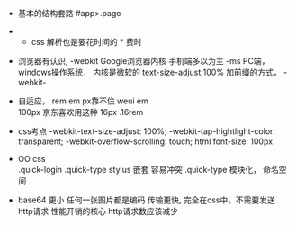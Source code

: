 - 基本的结构套路
  #app>.page
- * css 解析也是要花时间的 * 费时
- 浏览器有认识, 
  -webkit Google浏览器内核 手机端多以为主
  -ms PC端， windows操作系统， 内核是微软的
  text-size-adjust:100%
  加前缀的方式， -webkit-
- 自适应， rem em  px靠不住
  weui  em  
  100px 京东喜欢用这种
  16px  .16rem
- css考点
  -webkit-text-size-adjust: 100%;
  -webkit-tap-hightlight-color: transparent;
  -webkit-overflow-scrolling: touch;
  html font-size: 100px
- OO css  
  .quick-login .quick-type
  stylus 嵌套
  容易冲突 
  .quick-type
  模块化， 命名空间

- base64 
  更小 任何一张图片都是编码
  传输更快, 完全在css中，不需要发送http请求 性能开销的核心
  http请求数应该减少


